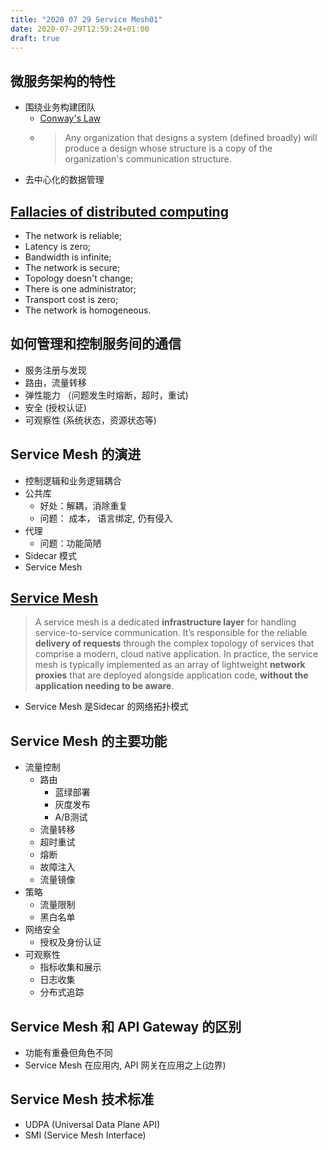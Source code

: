 ```yaml
---
title: "2020 07 29 Service Mesh01"
date: 2020-07-29T12:59:24+01:00
draft: true
---
```


## 微服务架构的特性
+ 围绕业务构建团队
    - [Conway's Law](https://en.wikipedia.org/wiki/Conway%27s_law)
    - > Any organization that designs a system (defined broadly) will produce a design whose structure is a copy of the organization's communication structure.
+ 去中心化的数据管理

## [Fallacies of distributed computing](https://en.wikipedia.org/wiki/Fallacies_of_distributed_computing)
+ The network is reliable;
+ Latency is zero;
+ Bandwidth is infinite;
+ The network is secure;
+ Topology doesn't change;
+ There is one administrator;
+ Transport cost is zero;
+ The network is homogeneous.

## 如何管理和控制服务间的通信
+ 服务注册与发现
+ 路由，流量转移
+ 弹性能力 （问题发生时熔断，超时，重试)
+ 安全 (授权认证)
+ 可观察性 (系统状态，资源状态等)

## Service Mesh 的演进
+ 控制逻辑和业务逻辑耦合
+ 公共库
    - 好处：解耦，消除重复
    - 问题： 成本， 语言绑定, 仍有侵入
+ 代理
    - 问题：功能简陋
+ Sidecar 模式
+ Service Mesh

## [Service Mesh](https://buoyant.io/2017/04/25/whats-a-service-mesh-and-why-do-i-need-one/)
> A service mesh is a dedicated **infrastructure layer** for handling service-to-service communication. It’s responsible for the reliable **delivery of requests** through the complex topology of services that comprise a modern, cloud native application. In practice, the service mesh is typically implemented as an array of lightweight **network proxies** that are deployed alongside application code, **without the application needing to be aware**.

+ Service Mesh 是Sidecar 的网络拓扑模式

## Service Mesh 的主要功能
+ 流量控制
    - 路由
        * 蓝绿部署
        * 灰度发布
        * A/B测试
    - 流量转移
    - 超时重试
    - 熔断
    - 故障注入
    - 流量镜像
+ 策略
    - 流量限制
    - 黑白名单
+ 网络安全
    - 授权及身份认证
+ 可观察性
    - 指标收集和展示
    - 日志收集
    - 分布式追踪

## Service Mesh 和 API Gateway 的区别
+ 功能有重叠但角色不同
+ Service Mesh 在应用内, API 网关在应用之上(边界)

## Service Mesh 技术标准
+ UDPA (Universal Data Plane API)
+ SMI (Service Mesh Interface)